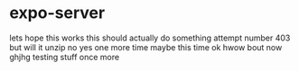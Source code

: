 # expo-server

lets hope this works
this should actually do something
attempt number 403
but will it unzip
no
yes
one more time
maybe this time
ok hwow bout now
ghjhg
testing stuff once more
